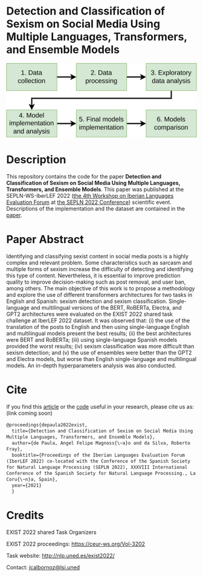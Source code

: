 # Detection and Classification of Sexism on Social Media Using Multiple Languages, Transformers, and Ensemble Models


![ScreenShot](methodology.png)

# Description
This repository contains the code for the paper **Detection and Classification of Sexism on Social Media Using Multiple Languages, Transformers, and Ensemble Models**. This paper was published at the SEPLN-WS-IberLEF 2022 <!-- [SEPLN-WS-IberLEF 2022](http://ceur-ws.org/Vol-2943/ -->
([the 4th Workshop on Iberian Languages Evaluation Forum](https://sites.google.com/view/iberlef2022) at [the SEPLN 2022 Conference](https://sepln2022.grupolys.org/)) scientific event. Descriptions of the implementation and the dataset are contained in the [paper](http://ceur-ws.org/Vol-3202/exist-paper2.pdf).

# Paper Abstract
Identifying and classifying sexist content in social media posts is a highly complex and relevant problem. Some characteristics such as sarcasm and multiple forms of sexism increase the difficulty of detecting and identifying this type of content. Nevertheless, it is essential to improve prediction quality to improve decision-making such as post removal, and user ban, among others. The main objective of this work is to propose a methodology and explore the use of different transformers architectures for two tasks in English and Spanish: sexism detection and sexism classification. Single-language and multilingual versions of the BERT, RoBERTa, Electra, and GPT2 architectures were evaluated on the EXIST 2022 shared task challenge at IberLEF 2022 dataset. It was observed that: (i) the use of the translation of the posts to English and then using single-language English and multilingual models present the best results; (ii) the best architectures were BERT and RoBERTa; (iii) using single-language Spanish models provided the worst results; (iv) sexism classification was more difficult than sexism detection; and (v) the use of ensembles were better than the GPT2 and Electra models, but worse than English single-language and multilingual models. An in-depth hyperparameters analysis was also conducted.


# Cite
If you find this [article](https://ceur-ws.org/Vol-3202/exist-paper2.pdf) or the [code](https://github.com/AngelFelipeMP/Transformers-Sexism-Classification) useful in your research, please cite us as: (link coming soon)


```
@proceedings{depaula2022exist,
  title={Detection and Classification of Sexism on Social Media Using Multiple Languages, Transformers, and Ensemble Models},
  author={de Paula, Angel Felipe Magnoss{\~a}o and da Silva, Roberto Fray},
  booktitle={Proceedings of the Iberian Languages Evaluation Forum (IberLEF 2022) co-located with the Conference of the Spanish Society for Natural Language Processing (SEPLN 2022), XXXVIII International Conference of the Spanish Society for Natural Language Processing., La Coru{\~n}a, Spain},
  year={2021}
  }
```
<!-- 
```
@article{de2021sexism,
  title={Sexism Prediction in Spanish and English Tweets Using Monolingual and Multilingual BERT and Ensemble Models},
  author={de Paula, Angel Felipe Magnoss{\~a}o and da Silva, Roberto Fray and Schlicht, Ipek Baris},
  journal={arXiv preprint arXiv:2111.04551},
  year={2021}
```
} -->


# Credits
EXIST 2022 shared Task Organizers

EXIST 2022 proceedings: https://ceur-ws.org/Vol-3202

Task website: http://nlp.uned.es/exist2022/

Contact: jcalbornoz@lsi.uned

